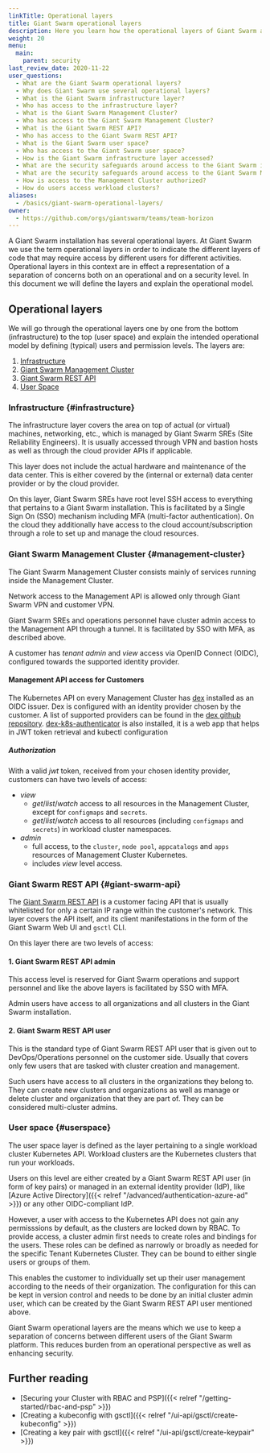```yaml
---
linkTitle: Operational layers
title: Giant Swarm operational layers
description: Here you learn how the operational layers of Giant Swarm are defined and what the intended operational model is.
weight: 20
menu:
  main:
    parent: security
last_review_date: 2020-11-22
user_questions:
  - What are the Giant Swarm operational layers?
  - Why does Giant Swarm use several operational layers?
  - What is the Giant Swarm infrastructure layer?
  - Who has access to the infrastructure layer?
  - What is the Giant Swarm Management Cluster?
  - Who has access to the Giant Swarm Management Cluster?
  - What is the Giant Swarm REST API?
  - Who has access to the Giant Swarm REST API?
  - What is the Giant Swarm user space?
  - Who has access to the Giant Swarm user space?
  - How is the Giant Swarm infrastructure layer accessed?
  - What are the security safeguards around access to the Giant Swarm infrastructure layer?
  - What are the security safeguards around access to the Giant Swarm Management Cluster?
  - How is access to the Management Cluster authorized?
  - How do users access workload clusters?
aliases:
  - /basics/giant-swarm-operational-layers/
owner:
  - https://github.com/orgs/giantswarm/teams/team-horizon
---
```


A Giant Swarm installation has several operational layers. At Giant Swarm we use the term operational layers in order to indicate the different layers of code that may require access by different users for different activities. Operational layers in this context are in effect a representation of a separation of concerns both on an operational and on a security level. In this document we will define the layers and explain the operational model.

## Operational layers

We will go through the operational layers one by one from the bottom (infrastructure) to the top (user space) and explain the intended operational model by defining (typical) users and permission levels. The layers are:

1. [Infrastructure](#infrastructure)
2. [Giant Swarm Management Cluster](#management-cluster)
3. [Giant Swarm REST API](#giant-swarm-api)
4. [User Space](#userspace)

### Infrastructure {#infrastructure}

The infrastructure layer covers the area on top of actual (or virtual) machines, networking, etc., which is managed by Giant Swarm SREs (Site Reliability Engineers). It is usually accessed through VPN and bastion hosts as well as through the cloud provider APIs if applicable.

This layer does not include the actual hardware and maintenance of the data center. This is either covered by the (internal or external) data center provider or by the cloud provider.

On this layer, Giant Swarm SREs have root level SSH access to everything that pertains to a Giant Swarm installation. This is facilitated by a Single Sign On (SSO) mechanism including MFA (multi-factor authentication). On the cloud they additionally have access to the cloud account/subscription through a role to set up and manage the cloud resources.

### Giant Swarm Management Cluster {#management-cluster}

The Giant Swarm Management Cluster consists mainly of services running inside the Management Cluster.

Network access to the Management API is allowed only through Giant Swarm VPN and customer VPN.

Giant Swarm SREs and operations personnel have cluster admin access to the Management API through a tunnel. It is facilitated by SSO with MFA, as described above.

A customer has *tenant admin* and *view* access via OpenID Connect (OIDC), configured towards the supported identity provider.

#### Management API access for Customers

The Kubernetes API on every Management Cluster has [dex](https://github.com/dexidp/dex) installed as an OIDC issuer. Dex is configured with an identity provider chosen by the customer. A list of supported providers can be found in the [dex github repository](https://github.com/dexidp/dex/tree/master/connector).
[dex-k8s-authenticator](https://github.com/mintel/dex-k8s-authenticator) is also installed, it is a web app that helps in JWT token retrieval and kubectl configuration

##### Authorization

With a valid *jwt* token, received from your chosen identity provider, customers can have two levels of access:

- *view*
    - *get*/*list*/*watch* access to all resources in the Management Cluster, except for `configmaps` and `secrets`.
    - *get*/*list*/*watch* access to all resources (including `configmaps` and `secrets`) in workload cluster namespaces.
- *admin*
    - full access, to the `cluster`, `node pool`, `appcatalogs` and `apps` resources of Management Cluster Kubernetes.
    - includes *view* level access.
  
### Giant Swarm REST API {#giant-swarm-api}

The [Giant Swarm REST API](/api/) is a customer facing API that is usually whitelisted for only a certain IP range within the customer's network. This layer covers the API itself, and its client manifestations in the form of the Giant Swarm Web UI and `gsctl` CLI.

On this layer there are two levels of access:

#### 1. Giant Swarm REST API admin

This access level is reserved for Giant Swarm operations and support personnel and like the above layers is facilitated by SSO with MFA.

Admin users have access to all organizations and all clusters in the Giant Swarm installation.

#### 2. Giant Swarm REST API user

This is the standard type of Giant Swarm REST API user that is given out to DevOps/Operations personnel on the customer side. Usually that covers only few users that are tasked with cluster creation and management.

Such users have access to all clusters in the organizations they belong to. They can create new clusters and organizations as well as manage or delete cluster and organization that they are part of. They can be considered multi-cluster admins.

### User space {#userspace}

The user space layer is defined as the layer pertaining to a single workload cluster Kubernetes API. Workload clusters are the Kubernetes clusters that run your workloads.

Users on this level are either created by a Giant Swarm REST API user (in form of key pairs) or managed in an external identity provider (IdP), like [Azure Active Directory]({{< relref "/advanced/authentication-azure-ad" >}}) or any other OIDC-compliant IdP.

However, a user with access to the Kubernetes API does not gain any permisssions by default, as the clusters are locked down by RBAC. To provide access, a cluster admin first needs to create roles and bindings for the users. These roles can be defined as narrowly or broadly as needed for the specific Tenant Kubernetes Cluster. They can be bound to either single users or groups of them.

This enables the customer to individually set up their user management according to the needs of their organization. The configuration for this can be kept in version control and needs to be done by an initial cluster admin user, which can be created by the Giant Swarm REST API user mentioned above.

Giant Swarm operational layers are the means which we use to keep a separation of concerns between different users of the Giant Swarm platform. This reduces burden from an operational perspective as well as enhancing security.

## Further reading

- [Securing your Cluster with RBAC and PSP]({{< relref "/getting-started/rbac-and-psp" >}})
- [Creating a kubeconfig with gsctl]({{< relref "/ui-api/gsctl/create-kubeconfig" >}})
- [Creating a key pair with gsctl]({{< relref "/ui-api/gsctl/create-keypair" >}})
